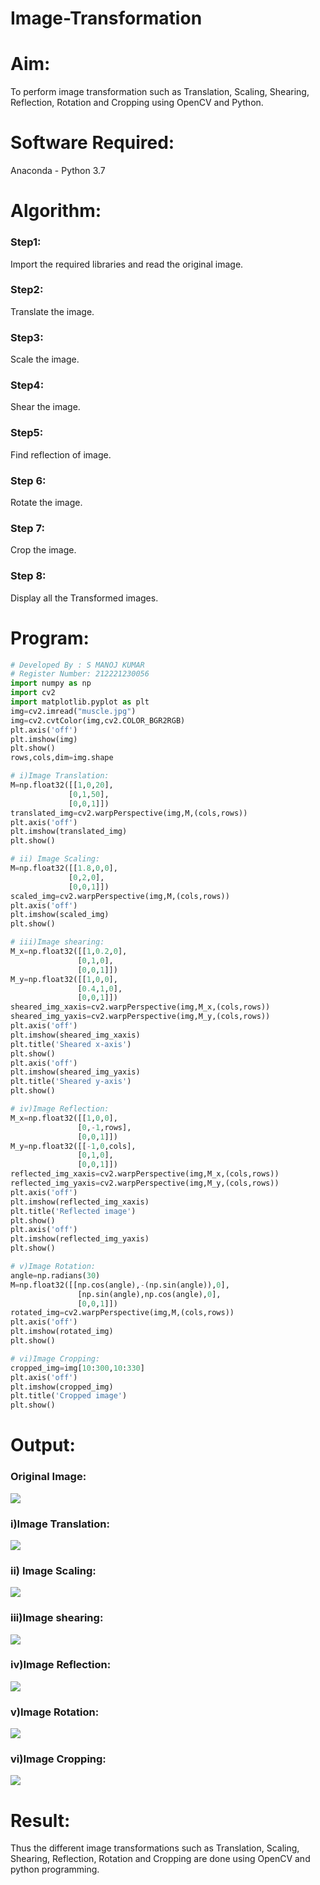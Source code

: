 # Image-Transformation
# Aim:
To perform image transformation such as Translation, Scaling, Shearing, Reflection, Rotation and Cropping using OpenCV and Python.

# Software Required:
Anaconda - Python 3.7

# Algorithm:
### Step1:
Import the required libraries and read the original image.

### Step2:
Translate the image.

### Step3:
Scale the image.

### Step4:
Shear the image.

### Step5:
Find reflection of image.

### Step 6:
Rotate the image.

### Step 7:
Crop the image.

### Step 8:
Display all the Transformed images.

# Program:
```python
# Developed By : S MANOJ KUMAR
# Register Number: 212221230056
import numpy as np
import cv2
import matplotlib.pyplot as plt
img=cv2.imread("muscle.jpg")
img=cv2.cvtColor(img,cv2.COLOR_BGR2RGB)
plt.axis('off')
plt.imshow(img)
plt.show()
rows,cols,dim=img.shape

# i)Image Translation:
M=np.float32([[1,0,20],
             [0,1,50],
             [0,0,1]])
translated_img=cv2.warpPerspective(img,M,(cols,rows))
plt.axis('off')
plt.imshow(translated_img)
plt.show()

# ii) Image Scaling:
M=np.float32([[1.8,0,0],
             [0,2,0],
             [0,0,1]])
scaled_img=cv2.warpPerspective(img,M,(cols,rows))
plt.axis('off')
plt.imshow(scaled_img)
plt.show()

# iii)Image shearing:
M_x=np.float32([[1,0.2,0],
               [0,1,0],
               [0,0,1]])
M_y=np.float32([[1,0,0],
               [0.4,1,0],
               [0,0,1]])
sheared_img_xaxis=cv2.warpPerspective(img,M_x,(cols,rows))
sheared_img_yaxis=cv2.warpPerspective(img,M_y,(cols,rows))
plt.axis('off')
plt.imshow(sheared_img_xaxis)
plt.title('Sheared x-axis')
plt.show()
plt.axis('off')
plt.imshow(sheared_img_yaxis)
plt.title('Sheared y-axis')
plt.show()

# iv)Image Reflection:
M_x=np.float32([[1,0,0],
               [0,-1,rows],
               [0,0,1]])
M_y=np.float32([[-1,0,cols],
               [0,1,0],
               [0,0,1]])
reflected_img_xaxis=cv2.warpPerspective(img,M_x,(cols,rows))
reflected_img_yaxis=cv2.warpPerspective(img,M_y,(cols,rows))
plt.axis('off')
plt.imshow(reflected_img_xaxis)
plt.title('Reflected image')
plt.show()
plt.axis('off')
plt.imshow(reflected_img_yaxis)
plt.show()

# v)Image Rotation:
angle=np.radians(30)
M=np.float32([[np.cos(angle),-(np.sin(angle)),0],
               [np.sin(angle),np.cos(angle),0],
               [0,0,1]])
rotated_img=cv2.warpPerspective(img,M,(cols,rows))
plt.axis('off')
plt.imshow(rotated_img)
plt.show()

# vi)Image Cropping:
cropped_img=img[10:300,10:330]
plt.axis('off')
plt.imshow(cropped_img)
plt.title('Cropped image')
plt.show()

```
# Output:
### Original Image:
![](./ot1.jpg)
### i)Image Translation:
![](./ot2.jpg)

### ii) Image Scaling:
![](./ot3.jpg)

### iii)Image shearing:
![](./ot4.jpg)

### iv)Image Reflection:
![](./ot5.jpg)

### v)Image Rotation:
![](./ot6.jpg)


### vi)Image Cropping:
![](./ot7.jpg)

# Result: 

Thus the different image transformations such as Translation, Scaling, Shearing, Reflection, Rotation and Cropping are done using OpenCV and python programming.
